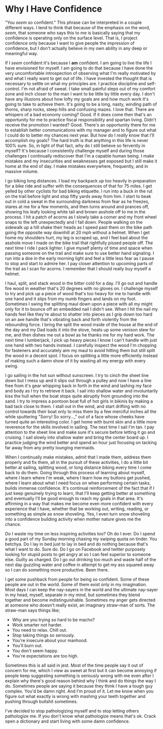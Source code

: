 # Why I Have Confidence
"You _seem_ so confident." This phrase can be interpreted in a couple different ways. I tend to think that because of the emphasis on the word, _seem_, that someone who says this to me is basically saying that my confidence is operating only on the surface level. That is, I project confidence only because I want to give people the impression of confidence, but I don't actually believe in my own ability in any deep or meaningful way.

If I _seem_ confident it's because I **am** confident. I am going to live the life I have envisioned for myself. I am going to do that because I have done the very uncomfortable introspection of observing what I'm really motivated by and what I really want to get out of life. I have invested the thought that is necessary to settle on what my principles are. I practice discipline and self-control. I'm not afraid of sweat. I take small painful steps out of my comfort zone and inch closer to the man I want to be little by little every day. I don't have any illusions about how lofty my goals are and how much work it's going to take to achieve them. It's going to be a long, nasty, winding path of thorns, sharp rocks, steep hills and confusing mazes. I love that. There are whispers of a bad economy coming? Good. If it does come then that's an opportunity for me to practice fiscal responsibility and spartan living. Didn't receive the promotion I wanted? Good. There's an opportunity there for me to establish better communications with my manager and to figure out what I could do to better my chances next year. But how do I _really_ know that I'll accomplish my goals? The hard truth is that anything in this life is never 100% sure. So, in light of that fact, why do I still believe so fervently in myself? It's because I consistently challenge myself and during those challenges I continually rediscover that I'm a capable human being. I make mistakes and my insecurities and weaknesses get exposed but I still make it home at the end of day. I make mistakes everywhere, frequently, and in massive volume.

I go biking long distances. I load my backpack up too heavily in preparation for a bike ride and suffer with the consequences of that for 75 miles. I get yelled by other cyclists for bad biking etiquette. I run into a buck in the rut on the trail before light and stop fifty yards away from him. I start to beak out in cold a sweat in the surrounding darkness from fear as he freezes, stares at me for a few moments, and then turns around and prances off, showing his leafy looking white tail and brown asshole off to me in the process. I hit a patch of acorns as I slowly take a corner and my front wheel snaps to the left unexpectedly and I fall down. People walking on the sidewalk up a hill shake their heads as I speed past them on the bike path going the opposite way downhill at 20 mph without a helmet. When I get home my shoulders hurt, my leg is scraped up, and I feel bad about the asshole move I made on the bike trail that rightfully pissed people off. The next time I ride I pack lighter. I give myself plenty of time and space when passing someone on the trail and make sure to use better hand signaling. I run into a doe in the early morning light and feel a little less fear as I pause to stop and start to admire her. I pay closer attention to upcoming parts of the trail as I scan for acorns. I remember that I should really buy myself a helmet.

I haul, split, and stack wood in the bitter cold for a day. I'll go out and handle fire wood in weather that's 20 degrees with no gloves on. I challenge myself to try and pick up a piece of wood that's too heavy for me to handle with one hand and it slips from my numb fingers and lands on my foot. Sometimes I swing the splitting maul down upon a piece with all my might only for it to bounce off an embedded nail I didn't see. When I hit the nail my hands feel like they're about to shatter into pieces as I grip down too hard on an axe handle that's vibrating back and forth violently from the rebounding force. I bring the split the wood inside of the house at the end of the day and my Dad loads it into the stove, heats up some venison stew for me, and then dishes me out a bowl as he thanks me for my hard work. The next time I lumberjack, I pick up heavy pieces I know I can't handle with just one hand with two hands instead. I carefully inspect the wood I'm chopping for fasteners and accurately aim my maul to avoid hitting them but still split the wood in a decent spot. I focus on splitting a little more efficiently instead of making such a damn show of it by wasting all my energy with every swing.  

I go sailing in the hot sun without sunscreen. I try to cinch the sheet line down but I mess up and it slips out through a pulley and now I have a line free from it's gear whipping back in forth in the wind and lashing my face and body as I try to retrieve it back. I sail into shallow water and involuntarily kiss the hull when the boat stops quite abruptly from grounding into the sand. I try to impress a pontoon boat full of hot girls in bikinis by making a bad tack close to them. I stall out in the wind, and start drifting with no control towards their boat only to miss them by a few merciful inches all the while sputtering "Sorry! So sorry...," out of a face whose cheeks have turned quite an interesting color. I get home with burnt skin and a little more reverence for the skills involved in sailing. The next time I sail I'm tan. I pay attention to the sheet line and make sure it's secure before letting it go and cruising. I sail slowly into shallow water and bring the center board up. I practice judging the wind better and spend an hour just focusing on tacking far away from any pretty lounging mermaids.

When I continually make mistakes, admit that I made them, address them properly and fix them, all in the pursuit of these activities, I do a little bit better at sailing, splitting wood, or long distance biking every time I come back to do them. Going through this process of learning about myself, where I learn where I'm weak, where I learn how my buttons get pushed, where I learn about what I need focus on when performing certain tasks, builds immense confidence. It's continual reinforcement of the fact that if I just keep genuinely trying to learn, that I'll keep getting better at something and eventually I'll be good enough to reach my goals in that area. It's affirming in a way that makes me become even more confident with every experience that I have, whether that be working out, writing, reading, or something as simple as snow shoveling. Yes, I even turn snow shoveling into a confidence building activity when mother nature gives me the chance.  

Do I waste my time on less inspiring activities too? Oh do I ever. Do I spend a good part of my Sunday morning chasing my swiping quota on tinder. You betchya. Do I lay in bed just to lay in bed and do nothing because that's what I want to do. Sure do. Do I go on Facebook and twitter purposely looking for stupid posts to get angry at so I can feel superior to someone else. Guilty as charged. Do I go out drinking too much and waste half of the next day guzzling water and coffee in attempt to get my ass squared away so I can do something more productive. Been there.

I get some pushback from people for being so confident. Some of these people are out in the world. Some of them exist only in my imagination. Most days I can keep the nay-sayers in the world and the ultimate nay-sayer in my head, myself, separate in my mind, but sometimes they blend together and become indistinguishable. Sometimes my anger gets directed at someone who doesn't really exist, an imaginary straw-man of sorts. The straw-man says things like;
* Why are you trying so hard to be macho?
* Work smarter not harder.
* You need to relax. Chill out.
* Stop taking things so seriously.
* You're insecure about your manhood.
* You'll burn out.
* You don't seem happy.
* You're expectations are too high.

Sometimes this is all said in jest. Most of the time people say it out of concern for me, which I view as sweet at first but it can become annoying if people keep suggesting something is seriously wrong with me even after I explain why there's good reason behind why I think and do things the way I do. Sometimes people are saying it because they think I have a tough guy complex. You'd be damn right. And I'm proud of it. Let me know when you figure out what exactly is wrong with mashing your teeth together and pushing through bullshit sometimes.

I've decided to stop pathologizing myself and to stop letting others pathologize me. If you don't know what pathologize means that's ok. Crack open a dictionary and start living with some damn confidence.
